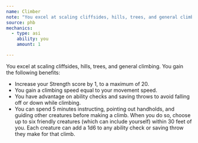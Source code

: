 ```yaml
---
name: Climber
note: "You excel at scaling cliffsides, hills, trees, and general climbing. You gain the following benefits:"
source: phb
mechanics:
  - type: asi
    ability: you
    amount: 1

---
```

You excel at scaling cliffsides, hills, trees, and general climbing. You gain the following benefits:
- Increase your Strength score by 1, to a maximum of 20. 
- You gain a climbing speed equal to your movement speed.
- You have advantage on ability checks and saving throws to avoid falling off or down while climbing. 
- You can spend 5 minutes instructing, pointing out handholds, and guiding other creatures before making a climb. When you do so, choose up to six friendly creatures (which can include yourself) within 30 feet of you. Each creature can add a 1d6 to any ability check or saving throw they make for that climb.


